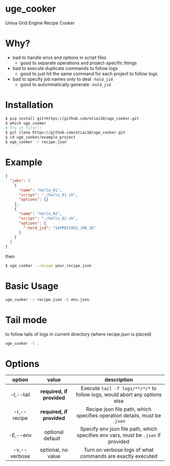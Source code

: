 # uge_cooker

Univa Grid Engine Recipe Cooker

# Why?

- bad to handle envs and options in script files
	- good to separate operations and project-specific things
- bad to execute duplicate commands to follow logs
	- good to just hit the same command for each project to follow logs
- bad to specify job names only to deal `-hold_jid`
	- good to autommatically generate `-hold_jid`

# Installation

```sh
$ pip install git+https://github.com/otiai10/uge_cooker.git
$ which uge_cooker
# Try it first!!
$ git clone https://github.com/otiai10/uge_cooker.git
$ cd uge_cooker/example_project
$ uge_cooker -r recipe.json
```

# Example

```json
{
  "jobs": [
    {
      "name": "hello_01",
      "script": "./hello_01.sh",
      "options": {}
    },
    {
      "name": "hello_02",
      "script": "./hello_02.sh",
      "options": {
        "-hold_jid": "$$PREVIOUS_JOB_ID"
      }
    }
  ]
}
```

then

```sh
$ uge_cooker --recipe your_recipe.json
```

# Basic Usage

```sh
uge_cooker -r recipe.json -E env.json
```

# Tail mode

to follow tails of logs in current directory (where recipe.json is placed)

```sh
uge_cooker -t .
```

# Options

| option | value | description |
|:-------:|:-------:|:-----------:|
| -t,--tail | **required, if provided** | Execute `tail -f logs/**/*/*` to follow logs, would abort any options else |
| -r,--recipe | **required, if provided** | Recipe json file path, which specifies operation details, must be `.json` |
| -E,--env    | optional default ` ` | Specify env json file path, which specifies env vars, must be `.json` if provided |
| -v,--verbose | optional, no value | Turn on verbose logs of what commands are exactly executed |
